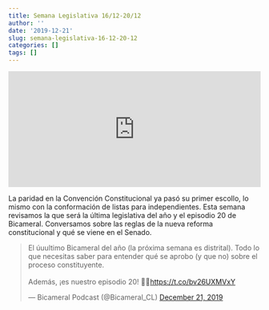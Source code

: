 ```yaml
---
title: Semana Legislativa 16/12-20/12
author: ''
date: '2019-12-21'
slug: semana-legislativa-16-12-20-12
categories: []
tags: []
---
```


<iframe src="https://open.spotify.com/embed-podcast/episode/0ZIJVQgLlM2HtHgKavoMLO" width="100%" height="232" frameborder="0" allowtransparency="true" allow="encrypted-media"></iframe>

La paridad en la Convención Constitucional ya pasó su primer escollo, lo mismo con la conformación de listas para independientes. Esta semana revisamos la que será la última legislativa del año y el episodio 20 de Bicameral. Conversamos sobre las reglas de la nueva reforma constitucional y qué se viene en el Senado.

<blockquote class="twitter-tweet"><p lang="es" dir="ltr">El úuultimo Bicameral del año (la próxima semana es distrital). Todo lo que necesitas saber para entender qué se aprobo (y que no) sobre el proceso constituyente.<br><br>Además, ¡es nuestro episodio 20! 🎊🎉<a href="https://t.co/bv26UXMVxY">https://t.co/bv26UXMVxY</a></p>&mdash; Bicameral Podcast (@Bicameral_CL) <a href="https://twitter.com/Bicameral_CL/status/1208434324854448130?ref_src=twsrc%5Etfw">December 21, 2019</a></blockquote> <script async src="https://platform.twitter.com/widgets.js" charset="utf-8"></script>
